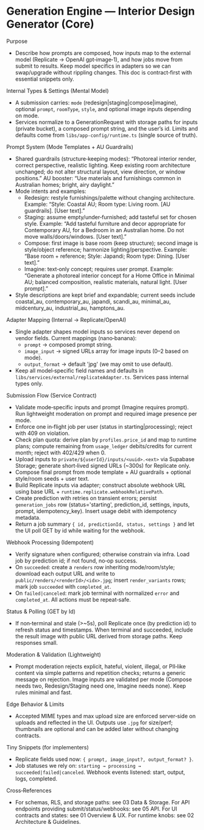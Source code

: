 # Generation Engine — Interior Design Generator (Core)

Purpose
- Describe how prompts are composed, how inputs map to the external model (Replicate → OpenAI gpt‑image‑1), and how jobs move from submit to results. Keep model specifics in adapters so we can swap/upgrade without rippling changes. This doc is contract‑first with essential snippets only.

Internal Types & Settings (Mental Model)
- A submission carries: `mode` (redesign|staging|compose|imagine), optional `prompt`, `roomType`, `style`, and optional image inputs depending on mode.
- Services normalize to a GenerationRequest with storage paths for inputs (private bucket), a composed prompt string, and the user’s id. Limits and defaults come from `libs/app-config/runtime.ts` (single source of truth).

Prompt System (Mode Templates + AU Guardrails)
- Shared guardrails (structure‑keeping modes): “Photoreal interior render, correct perspective, realistic lighting. Keep existing room architecture unchanged; do not alter structural layout, view direction, or window positions.” AU booster: “Use materials and furnishings common in Australian homes; bright, airy daylight.”
- Mode intents and examples:
  - Redesign: restyle furnishings/palette without changing architecture. Example: “Style: Coastal AU; Room type: Living room. [AU guardrails]. [User text].”
  - Staging: assume empty/under‑furnished; add tasteful set for chosen style. Example: “Add tasteful furniture and decor appropriate for Contemporary AU, for a Bedroom in an Australian home. Do not move walls/doors/windows. [User text].”
  - Compose: first image is base room (keep structure); second image is style/object reference; harmonize lighting/perspective. Example: “Base room + reference; Style: Japandi; Room type: Dining. [User text].”
  - Imagine: text‑only concept; requires user prompt. Example: “Generate a photoreal interior concept for a Home Office in Minimal AU; balanced composition, realistic materials, natural light. [User prompt].”
- Style descriptions are kept brief and expandable; current seeds include coastal_au, contemporary_au, japandi, scandi_au, minimal_au, midcentury_au, industrial_au, hamptons_au.

Adapter Mapping (Internal → Replicate/OpenAI)
- Single adapter shapes model inputs so services never depend on vendor fields. Current mappings (nano‑banana):
  - `prompt` → composed prompt string.
  - `image_input` → signed URLs array for image inputs (0–2 based on mode).
  - `output_format` → default 'jpg' (we may omit to use default).
- Keep all model‑specific field names and defaults in `libs/services/external/replicateAdapter.ts`. Services pass internal types only.

Submission Flow (Service Contract)
- Validate mode‑specific inputs and prompt (Imagine requires prompt). Run lightweight moderation on prompt and required image presence per mode.
- Enforce one in‑flight job per user (status in starting|processing); reject with 409 on violation.
- Check plan quota: derive plan by `profiles.price_id` and map to runtime plans; compute remaining from `usage_ledger` debits/credits for current month; reject with 402/429 when 0.
- Upload inputs to `private/${userId}/inputs/<uuid>.<ext>` via Supabase Storage; generate short‑lived signed URLs (~300s) for Replicate only.
- Compose final prompt from mode template + AU guardrails + optional style/room seeds + user text.
- Build Replicate inputs via adapter; construct absolute webhook URL using base URL + `runtime.replicate.webhookRelativePath`.
- Create prediction with retries on transient errors; persist `generation_jobs` row (status='starting', prediction_id, settings, inputs, prompt, idempotency_key). Insert usage debit with idempotency metadata.
- Return a job summary `{ id, predictionId, status, settings }` and let the UI poll GET by id while waiting for the webhook.

Webhook Processing (Idempotent)
- Verify signature when configured; otherwise constrain via infra. Load job by prediction id; if not found, no‑op success.
- On `succeeded`: create a `renders` row inheriting mode/room/style; download each output URL and write to `public/renders/<renderId>/<idx>.jpg`; insert `render_variants` rows; mark job `succeeded` with `completed_at`.
- On `failed|canceled`: mark job terminal with normalized `error` and `completed_at`. All actions must be repeat‑safe.

Status & Polling (GET by Id)
- If non‑terminal and stale (>~5s), poll Replicate once (by prediction id) to refresh status and timestamps. When terminal and succeeded, include the result image with public URL derived from storage paths. Keep responses small.

Moderation & Validation (Lightweight)
- Prompt moderation rejects explicit, hateful, violent, illegal, or PII‑like content via simple patterns and repetition checks; returns a generic message on rejection. Image inputs are validated per mode (Compose needs two, Redesign/Staging need one, Imagine needs none). Keep rules minimal and fast.

Edge Behavior & Limits
- Accepted MIME types and max upload size are enforced server‑side on uploads and reflected in the UI. Outputs use `.jpg` for size/perf; thumbnails are optional and can be added later without changing contracts.

Tiny Snippets (for implementers)
- Replicate fields used now: `{ prompt, image_input?, output_format? }`.
- Job statuses we rely on: `starting → processing → succeeded|failed|canceled`. Webhook events listened: start, output, logs, completed.

Cross‑References
- For schemas, RLS, and storage paths: see 03 Data & Storage. For API endpoints providing submit/status/webhooks: see 05 API. For UI contracts and states: see 01 Overview & UX. For runtime knobs: see 02 Architecture & Guidelines.
